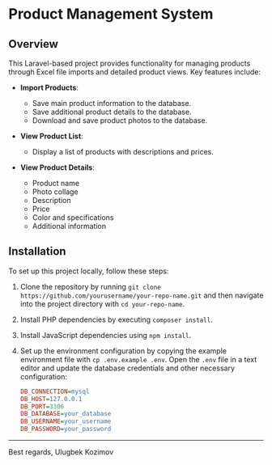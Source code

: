 # Product Management System

## Overview

This Laravel-based project provides functionality for managing products through Excel file imports and detailed product views. Key features include:

- **Import Products**:
  - Save main product information to the database.
  - Save additional product details to the database.
  - Download and save product photos to the database.

- **View Product List**:
  - Display a list of products with descriptions and prices.

- **View Product Details**:
  - Product name
  - Photo collage
  - Description
  - Price
  - Color and specifications
  - Additional information

## Installation

To set up this project locally, follow these steps:

1. Clone the repository by running `git clone https://github.com/yourusername/your-repo-name.git` and then navigate into the project directory with `cd your-repo-name`.

2. Install PHP dependencies by executing `composer install`.

3. Install JavaScript dependencies using `npm install`.

4. Set up the environment configuration by copying the example environment file with `cp .env.example .env`. Open the `.env` file in a text editor and update the database credentials and other necessary configuration:

   ```ini
   DB_CONNECTION=mysql
   DB_HOST=127.0.0.1
   DB_PORT=3306
   DB_DATABASE=your_database
   DB_USERNAME=your_username
   DB_PASSWORD=your_password

---
Best regards,
Ulugbek Kozimov